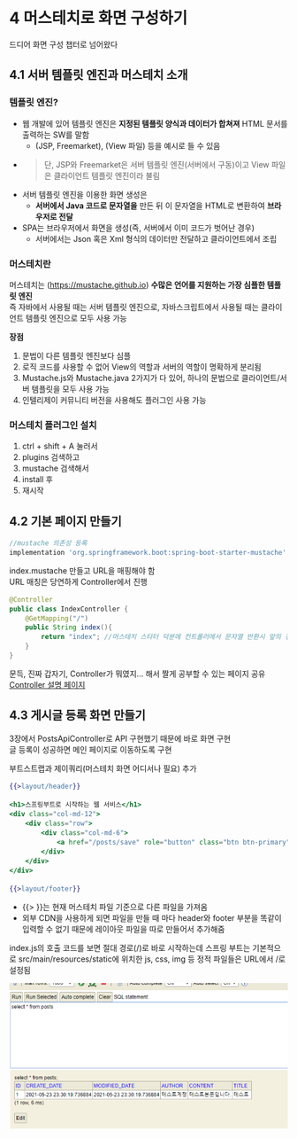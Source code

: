 # 4 머스테치로 화면 구성하기
드디어 화면 구성 챕터로 넘어왔다
## 4.1 서버 템플릿 엔진과 머스테치 소개
### 템플릿 엔진?
* 웹 개발에 있어 템플릿 엔진은 **지정된 템플릿 양식과 데이터가 합쳐져** HTML 문서를 출력하는 SW를 말함
	* (JSP, Freemarket), (View 파일) 등을 예시로 들 수 있음   
* > 단, JSP와 Freemarket은 서버 템플릿 엔진(서버에서 구동)이고 View 파일은 클라이언트 템플릿 엔진이라 불림
* 서버 템플릿 엔진을 이용한 화면 생성은   
	* **서버에서 Java 코드로 문자열을** 만든 뒤 이 문자열을 HTML로 변환하여 **브라우저로 전달**   
* SPA는 브라우저에서 화면을 생성(즉, 서버에서 이미 코드가 벗어난 경우)
	* 서버에서는 Json 혹은 Xml 형식의 데이터만 전달하고 클라이언트에서 조립
	
### 머스테치란
머스테치는 (https://mustache.github.io) **수많은 언어를 지원하는 가장 심플한 템플릿 엔진**   
즉 자바에서 사용될 때는 서버 템플릿 엔진으로, 
자바스크립트에서 사용될 때는 클라이언트 템플릿 엔진으로 모두 사용 가능    

**장점**
1. 문법이 다른 템플릿 엔진보다 심플
2. 로직 코드를 사용할 수 없어 View의 역할과 서버의 역할이 명확하게 분리됨
3. Mustache.js와 Mustache.java 2가지가 다 있어, 
   하나의 문법으로 클라이언트/서버 템플릿을 모두 사용 가능
4. 인텔리제이 커뮤니티 버전을 사용해도 플러그인 사용 가능   

### 머스테치 플러그인 설치
1. ctrl + shift + A 눌러서 
2. plugins 검색하고
3. mustache 검색해서
4. install 후
5. 재시작

## 4.2 기본 페이지 만들기
```groovy
//mustache 의존성 등록
implementation 'org.springframework.boot:spring-boot-starter-mustache'
```
index.mustache 만들고 URL을 매핑해야 함   
URL 매칭은 당연하게 Controller에서 진행   
```java
@Controller
public class IndexController {
    @GetMapping("/")
    public String index(){
        return "index"; //머스테치 스타터 덕분에 컨트롤러에서 문자열 반환시 앞의 경로와 확장자는 자동 지정
    }
}
```
문득, 진짜 갑자기, Controller가 뭐였지... 해서 짤게 공부할 수 있는 페이지 공유   
[Controller 설명 페이지](https://hardlearner.tistory.com/315)   

## 4.3 게시글 등록 화면 만들기
3장에서 PostsApiController로 API 구현했기 때문에 바로 화면 구현   
글 등록이 성공하면 메인 페이지로 이동하도록 구현   

부트스트랩과 제이쿼리(머스테치 화면 어디서나 필요) 추가   
```handlebars
{{>layout/header}}

<h1>스프링부트로 시작하는 웹 서비스</h1>
<div class="col-md-12">
    <div class="row">
        <div class="col-md-6">
            <a href="/posts/save" role="button" class="btn btn-primary">글 등록</a>
        </div>
    </div>
</div>

{{>layout/footer}}
```
* {{> }}는 현재 머스테치 파일 기준으로 다른 파일을 가져옴
* 외부 CDN을 사용하게 되면 파일을 만들 때 마다 header와 footer 부분을 똑같이 입력할 수 없기 때문에 
레이아웃 파일을 따로 만들어서 추가해줌
  
index.js의 호출 코드를 보면 절대 경로(/)로 바로 시작하는데 
스프링 부트는 기본적으로 src/main/resources/static에 위치한 js, css, img 등 정적 파일들은 
URL에서 /로 설정됨   

![img_2.png](img_2.png)